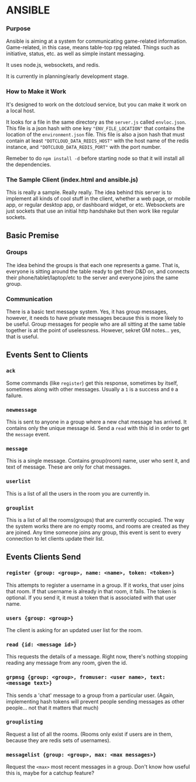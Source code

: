 ANSIBLE
=======

### Purpose

Ansible is aiming at a system for communicating game-related information.
Game-related, in this case, means table-top rpg related. Things such as
initiative, status, etc. as well as simple instant messaging.

It uses node.js, websockets, and redis.

It is currently in planning/early development stage.

### How to Make it Work

It's designed to work on the dotcloud service, but you can make it work on a local host.

It looks for a file in the same directory as the `server.js` called `envloc.json`. This file
is a json hash with one key `"ENV_FILE_LOCATION"` that contains the location of the
`environment.json` file.  This file is also a json hash that must contain at least
`"DOTCLOUD_DATA_REDIS_HOST"` with the host name of the redis instance,
and `"DOTCLOUD_DATA_REDIS_PORT"` with the port number.

Remeber to do `npm install -d` before starting node so that it will install all the
dependencies.

### The Sample Client (index.html and ansible.js)

This is really a sample. Really really. The idea behind this server is to implement all kinds
of cool stuff in the client, whether a web page, or mobile app, or regular desktop app, or
dashboard widget, or etc. Websockets are just sockets that use an initial http handshake but
then work like regular sockets.

## Basic Premise

### Groups
The idea behind the groups is that each one represents a game. That is, everyone is sitting around
the table ready to get their D&D on, and connects their phone/tablet/laptop/etc to the server and
everyone joins the same group.

### Communication
There is a basic text message system. Yes, it has group messages, however, it needs to have private
messages because this is more likely to be useful. Group messages for people who are all sitting at
the same table together is at the point of uselessness. However, sekret GM notes... yes, that is
useful.

## Events Sent to Clients

### `ack`
Some commands (like `register`) get this response, sometimes by itself, sometimes along with other
messages. Usually a `1` is a success and `0` a failure.

### `newmessage`
This is sent to anyone in a group where a new chat message has arrived. It contains
only the unique message id. Send a `read` with this id in order to get the `message` event.

### `message`
This is a single message. Contains group(room) name, user who sent it, and text of message.
These are only for chat messages.

### `userlist`
This is a list of all the users in the room you are currently in.

### `grouplist`
This is a list of all the rooms(groups) that are currently occupied. The way the system
works there are no empty rooms, and rooms are created as they are joined. Any time someone
joins any group, this event is sent to every connection to let clients update their list.

## Events Clients Send

### `register {group: <group>, name: <name>, token: <token>}`
This attempts to register a username in a group. If it works, that user joins that room.
If that username is already in that room, it fails. The token is optional. If you send it,
it must a token that is associated with that user name.

### `users {group: <group>}`
The client is asking for an updated user list for the room.

### `read {id: <message id>}`
This requests the details of a message. Right now, there's nothing stopping reading any
message from any room, given the id.

### `grpmsg {group: <group>, fromuser: <user name>, text: <message text>}`
This sends a 'chat' message to a group from a particular user. (Again, implementing hash
tokens will prevent people sending messages as other people... not that it matters that much)

### `grouplisting`
Request a list of all the rooms. (Rooms only exist if users are in them, because they are redis
sets of usernames).

### `messagelist {group: <group>, max: <max messages>}`
Request the `<max>` most recent messages in a group. Don't know how useful this is, maybe for a
catchup feature?
